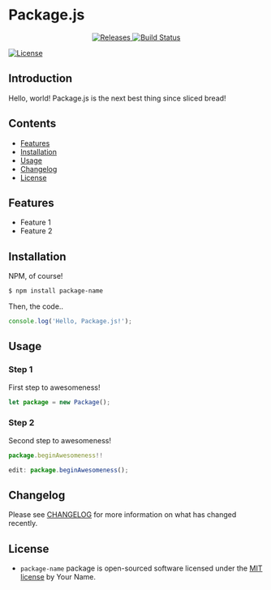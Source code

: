 # Package.js


<p align="center">

  <!-- Releases -->
  <a href="https://github.com/username/your-package-name/releases">
    <img src="https://img.shields.io/github/release/username/your-package-uri" alt="Releases">
  </a>

  <!-- Travis CI Build status -->
  <a href="https://travis-ci.org/username/your-package-uri">
    <img src="https://img.shields.io/travis/username/your-package-uri" alt="Build Status">
  </a>

  <!-- Scrutinizer CI Code Quality Checker -->
  <a href="https://scrutinizer-ci.com/your-package-uri" alt="Code Quality"></a>

  <!-- License -->
  <a href="https://github.com/username/your-package-name/blob/master/LICENSE">
    <img src="https://img.shields.io/github/license/username/your-package-name.svg?style=flat-square" alt="License">
  </a>
</p>

## Introduction

Hello, world! Package.js is the next best thing since sliced bread!

## Contents

- [Features](#features)
- [Installation](#installation)
- [Usage](#usage)
- [Changelog](#changelog)
- [License](#license)

## Features

- Feature 1
- Feature 2

## Installation

NPM, of course!

```sh
$ npm install package-name
```

Then, the code..

```javascript
console.log('Hello, Package.js!');
```

## Usage

### Step 1

First step to awesomeness!

```javascript
let package = new Package();
```

### Step 2

Second step to awesomeness!

```javascript
package.beginAwesomeness!!

edit: package.beginAwesomeness();
```

## Changelog

Please see [CHANGELOG](CHANGELOG.md) for more information on what has changed recently.

## License

- `package-name` package is open-sourced software licensed under the [MIT license](LICENSE) by Your Name.